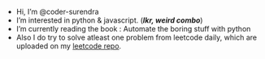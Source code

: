 -  Hi, I’m @coder-surendra
-  I’m interested in python & javascript. (**_Ikr, weird combo_**)
-  I’m currently reading the book : Automate the boring stuff with python
-  Also I do try to solve atleast one problem from leetcode daily, which are uploaded on my [leetcode repo](https://github.com/coder-surendra/leetcode).

<!---
coder-surendra/coder-surendra is a ✨ special ✨ repository because its `README.md` (this file) appears on your GitHub profile.
You can click the Preview link to take a look at your changes.
--->
